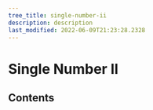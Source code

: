 ```yaml
---
tree_title: single-number-ii
description: description
last_modified: 2022-06-09T21:23:28.2328
---
```


# Single Number II

## Contents
